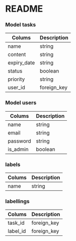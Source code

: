 # README

### Model tasks

| Colums      | Description |
| ----------- | ----------- |
| name        | string      |
| content     | string      |
| expiry_date | string      |
| status      | boolean     |
| priority    | string      |
| user_id     | foreign_key |

### Model users

| Colums   | Description |
| -------- | ----------- |
| name     | string      |
| email    | string      |
| password | string      |
| is_admin | boolean     |

### labels

| Colums | Description |
| ------ | ----------- |
| name   | string      |

### labellings

| Colums    | Description |
| --------- | ----------- |
| task_id   | foreign_key |
| label_id  | foreign_key |
